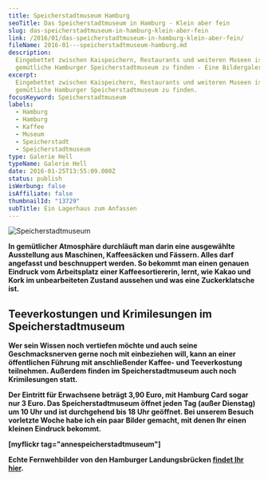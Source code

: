 ```yaml
---
title: Speicherstadtmuseum Hamburg
seoTitle: Das Speicherstadtmuseum in Hamburg - Klein aber fein
slug: das-speicherstadtmuseum-in-hamburg-klein-aber-fein
link: /2016/01/das-speicherstadtmuseum-in-hamburg-klein-aber-fein/
fileName: 2016-01---speicherstadtmuseum-hamburg.md
description:
  Eingebettet zwischen Kaispeichern, Restaurants und weiteren Museen ist das
  gemütliche Hamburger Speicherstadtmuseum zu finden - Eine Bildergalerie
excerpt:
  Eingebettet zwischen Kaispeichern, Restaurants und weiteren Museen ist das
  gemütliche Hamburger Speicherstadtmuseum zu finden.
focusKeyword: Speicherstadtmuseum
labels:
  - Hamburg
  - Hamburg
  - Kaffee
  - Museum
  - Speicherstadt
  - Speicherstadtmuseum
type: Galerie Hell
typeName: Galerie Hell
date: 2016-01-25T13:55:09.000Z
status: publish
isWerbung: false
isAffiliate: false
thumbnailId: "13729"
subTitle: Ein Lagerhaus zum Anfassen
---
```


![Speicherstadtmuseum](http://cardamonchai.com/wp-content/uploads/2016/01/24494461322_6ea951b9d2_z-640x480.jpg)

<strong>

In gemütlicher Atmosphäre durchläuft man darin eine ausgewählte Ausstellung aus
Maschinen, Kaffeesäcken und Fässern. Alles darf angefasst und beschnuppert
werden. So bekommt man einen genauen Eindruck vom Arbeitsplatz einer
Kaffeesortiererin, lernt, wie Kakao und Kork im unbearbeiteten Zustand aussehen
und was eine Zuckerklatsche ist.

## Teeverkostungen und Krimilesungen im Speicherstadtmuseum

Wer sein Wissen noch vertiefen möchte und auch seine Geschmacksnerven gerne noch
mit einbeziehen will, kann an einer öffentlichen Führung mit anschließender
Kaffee- und Teeverkostung teilnehmen. Außerdem finden im Speicherstadtmuseum
auch noch Krimilesungen statt.

Der Eintritt für Erwachsene beträgt 3,90 Euro, mit Hamburg Card sogar nur 3
Euro. Das Speicherstadtmuseum öffnet jeden Tag (außer Dienstag) um 10 Uhr und
ist durchgehend bis 18 Uhr geöffnet. Bei unserem Besuch vorletzte Woche habe ich
ein paar Bilder gemacht, mit denen Ihr einen kleinen Eindruck bekommt.

[myflickr tag="annespeicherstadtmuseum"]

Echte Fernwehbilder von den Hamburger Landungsbrücken
<a href="/2016/01/landungsbruecken-24-dezember-2015/">findet Ihr hier</a>.
